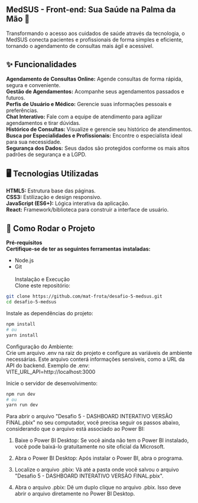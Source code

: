 
## MedSUS - Front-end: Sua Saúde na Palma da Mão 💚
Transformando o acesso aos cuidados de saúde através da tecnologia, o MedSUS conecta pacientes e profissionais de forma simples e eficiente, tornando o agendamento de consultas mais ágil e acessível.

## ✨ Funcionalidades
**Agendamento de Consultas Online:** Agende consultas de forma rápida, segura e conveniente. <br/>
**Gestão de Agendamentos:** Acompanhe seus agendamentos passados e futuros. <br/>
**Perfis de Usuário e Médico:** Gerencie suas informações pessoais e preferências. <br/>
**Chat Interativo:** Fale com a equipe de atendimento para agilizar agendamentos e tirar dúvidas.  <br/>
**Histórico de Consultas:** Visualize e gerencie seu histórico de atendimentos. <br/>
**Busca por Especialidades e Profissionais:** Encontre o especialista ideal para sua necessidade. <br/>
**Segurança dos Dados:** Seus dados são protegidos conforme os mais altos padrões de segurança e a LGPD. <br/>

## 🖥️ Tecnologias Utilizadas
**HTML5:** Estrutura base das páginas. <br/> 
**CSS3:** Estilização e design responsivo. <br/>
**JavaScript (ES6+):** Lógica interativa da aplicação. <br/>
**React:** Framework/biblioteca para construir a interface de usuário. <br/>

## 🚀 Como Rodar o Projeto
**Pré-requisitos** <br/>
**Certifique-se de ter as seguintes ferramentas instaladas:** <br/>
 - Node.js <br/>
 - Git <br/> <br/>
Instalação e Execução <br/>
Clone este repositório: <br/>
```bash
git clone https://github.com/mat-frota/desafio-5-medsus.git
cd desafio-5-medsus
```

Instale as dependências do projeto:
```bash
npm install
# ou
yarn install
```


Configuração do Ambiente: <br/>
Crie um arquivo .env na raiz do projeto e configure as variáveis de ambiente necessárias. Este arquivo conterá informações sensíveis, como a URL da API do backend.
Exemplo de .env: <br/>
VITE_URL_API=http://localhost:3000


Inicie o servidor de desenvolvimento: <br/> 
```bash 
npm run dev
# ou
yarn run dev 
```
Para abrir o arquivo "Desafio 5 - DASHBOARD INTERATIVO VERSÃO FINAL.pbix" no seu computador, você precisa seguir os passos abaixo, considerando que o arquivo está associado ao Power BI:

1. Baixe o Power BI Desktop: Se você ainda não tem o Power BI instalado, você pode baixá-lo gratuitamente no site oficial da Microsoft.

2. Abra o Power BI Desktop: Após instalar o Power BI, abra o programa.

3. Localize o arquivo .pbix: Vá até a pasta onde você salvou o arquivo "Desafio 5 - DASHBOARD INTERATIVO VERSÃO FINAL.pbix".

4. Abra o arquivo .pbix: Dê um duplo clique no arquivo .pbix. Isso deve abrir o arquivo diretamente no Power BI Desktop.
